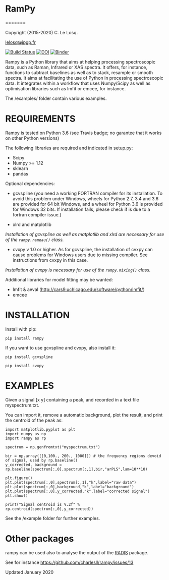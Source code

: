 # RamPy
=======

Copyright (2015-2020) C. Le Losq.

lelosq@ipgp.fr

[![Build Status](https://travis-ci.org/charlesll/rampy.svg?branch=master)](https://travis-ci.org/charlesll/rampy) [![DOI](https://zenodo.org/badge/DOI/10.5281/zenodo.1168729.svg)](https://doi.org/10.5281/zenodo.1168729) [![Binder](https://mybinder.org/badge_logo.svg)](https://mybinder.org/v2/gh/charlesll/rampy.git/master)

Rampy is a Python library that aims at helping processing spectroscopic data, such as Raman, Infrared or XAS spectra. It offers, for instance, functions to subtract baselines as well as to stack, resample or smooth spectra. It aims at facilitating the use of Python in processing spectroscopic data. It integrates within a workflow that uses Numpy/Scipy as well as optimisation libraries such as lmfit or emcee, for instance.

The /examples/ folder contain various examples.

# REQUIREMENTS

Rampy is tested on Python 3.6 (see Travis badge; no garantee that it works on other Python versions)

The following libraries are required and indicated in setup.py:

- Scipy
- Numpy >= 1.12
- sklearn
- pandas

Optional dependencies:

- gcvspline (you need a working FORTRAN compiler for its installation. To avoid this problem under Windows, wheels for Python 2.7, 3.4 and 3.6 are provided for 64 bit Windows, and a wheel for Python 3.6 is provided for Windows 32 bits. If installation fails, please check if is due to a fortran compiler issue.)

- xlrd and matplotlib

*Installation of gcvspline as well as matplotlib and xlrd are necessary for use of the `rampy.rameau()` class.*

- cvxpy v 1.0 or higher. As for gcvspline, the installation of cvxpy can cause problems for Windows users due to missing compiler. See instructions from cvxpy in this case.

*Installation of cvxpy is necessary for use of the `rampy.mixing()` class.*

Additional libraries for model fitting may be wanted:

- lmfit & aeval (http://cars9.uchicago.edu/software/python/lmfit/)
- emcee

# INSTALLATION

Install with pip:

  `pip install rampy`

If you want to use gcvspline and cvxpy, also install it:

  `pip install gcvspline`

  `pip install cvxpy`

# EXAMPLES

Given a signal [x y] containing a peak, and recorded in a text file myspectrum.txt.

You can import it, remove a automatic background, plot the result, and print the centroid of the peak as:

```
import matplotlib.pyplot as plt
import numpy as np
import rampy as rp

spectrum = np.genfromtxt("myspectrum.txt")

bir = np.array([[0,100., 200., 1000]]) # the frequency regions devoid of signal, used by rp.baseline()
y_corrected, background = rp.baseline(spectrum[:,0],spectrum[:,1],bir,"arPLS",lam=10**10)

plt.figure()
plt.plot(spectrum[:,0],spectrum[:,1],"k",label="raw data")
plt.plot(spectrum[:,0],background,"k",label="background")
plt.plot(spectrum[:,0],y_corrected,"k",label="corrected signal")
plt.show()

print("Signal centroid is %.2f" % rp.centroid(spectrum[:,0],y_corrected))
```

See the /example folder for further examples.

# Other packages

rampy can be used also to analyse the output of the [RADIS](https://radis.readthedocs.io/en/latest/) package.

See for instance https://github.com/charlesll/rampy/issues/13

Updated January 2020
